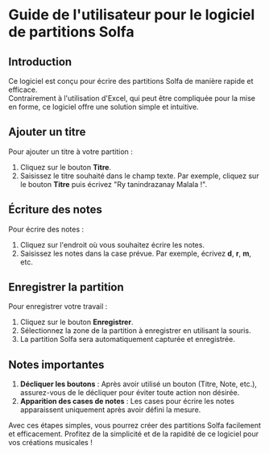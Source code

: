 # Guide de l'utilisateur pour le logiciel de partitions Solfa

## Introduction

Ce logiciel est conçu pour écrire des partitions Solfa de manière rapide et efficace.  
Contrairement à l'utilisation d'Excel, qui peut être compliquée pour la mise en forme, ce logiciel offre une solution simple et intuitive.

## Ajouter un titre

Pour ajouter un titre à votre partition :
1. Cliquez sur le bouton **Titre**.
2. Saisissez le titre souhaité dans le champ texte. Par exemple, cliquez sur le bouton **Titre** puis écrivez "Ry tanindrazanay Malala !".

## Écriture des notes

Pour écrire des notes :
1. Cliquez sur l'endroit où vous souhaitez écrire les notes.
2. Saisissez les notes dans la case prévue. Par exemple, écrivez **d**, **r**, **m**, etc.

## Enregistrer la partition

Pour enregistrer votre travail :
1. Cliquez sur le bouton **Enregistrer**.
2. Sélectionnez la zone de la partition à enregistrer en utilisant la souris.
3. La partition Solfa sera automatiquement capturée et enregistrée.

## Notes importantes

1. **Décliquer les boutons** : Après avoir utilisé un bouton (Titre, Note, etc.), assurez-vous de le décliquer pour éviter toute action non désirée.
2. **Apparition des cases de notes** : Les cases pour écrire les notes apparaissent uniquement après avoir défini la mesure.

Avec ces étapes simples, vous pourrez créer des partitions Solfa facilement et efficacement. Profitez de la simplicité et de la rapidité de ce logiciel pour vos créations musicales !

